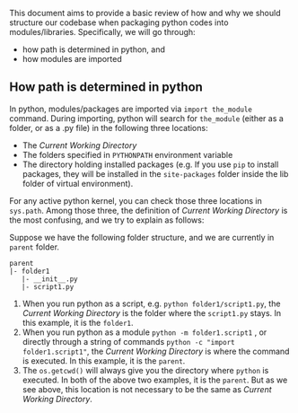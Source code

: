 This document aims to provide a basic review of how and why we should structure our codebase when packaging python codes into modules/libraries. Specifically, we will go through:

* how path is determined in python, and 
* how modules are imported

## How path is determined in python

In python, modules/packages are imported via `import the_module` command. During importing, python will search for `the_module` (either as a folder, or as a .py file) in the following three locations:

* The *Current Working Directory*
* The folders specified in `PYTHONPATH` environment variable
* The directory holding installed packages (e.g. If you use `pip` to install packages, they will be installed in the `site-packages`  folder inside the lib folder of virtual environment).

For any active python kernel, you can check those three locations in `sys.path`. Among those three, the definition of *Current Working Directory* is the most confusing, and we try to explain as follows:

Suppose we have the following folder structure, and we are currently in `parent` folder.

```
parent
|- folder1
   |- __init__.py
   |- script1.py
```

1. When you run python as a script, e.g.  `python folder1/script1.py`, the *Current Working Directory* is the folder where the `script1.py` stays. In this example, it is the `folder1`.
2. When you run python as a module `python -m folder1.script1` , or directly through a string of commands `python -c "import folder1.script1"`, the *Current Working Directory* is where the command is executed. In this example, it is the `parent`.
3. The `os.getcwd()` will always give you the directory where `python` is executed. In both of the above two examples, it is the `parent`. But as we see above, this location is not necessary to be the same as *Current Working Directory*.
